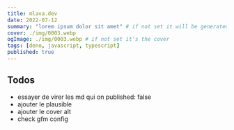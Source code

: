 ```yaml
---
title: mlava.dev
date: 2022-07-12
summary: "lorem ipsum dolor sit amet" # if not set it will be generated from the content
cover: ./img/0003.webp
ogImage: ./img/0003.webp # if not set it's the cover
tags: [deno, javascript, typescript]
published: true
---
```


## Todos

- essayer de virer les md qui on published: false
- ajouter le plausible
- ajouter le cover alt
- check gfm config
